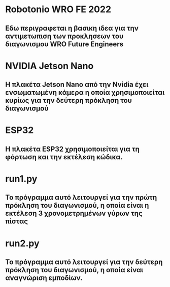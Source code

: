 # Robotonio WRO FE 2022

## Εδω περιγραφεται η βασικη ιδεα για την αντιμετωπιση των προκλησεων του διαγωνισμου WRO Future Engineers

# NVIDIA Jetson Nano

## Η πλακέτα Jetson Nano από την Nvidia έχει ενσωματωμένη κάμερα η οποία χρησιμοποιείται κυρίως για την δεύτερη πρόκληση του διαγωνισμού

# ESP32

## Η πλακέτα ESP32 χρησιμοποιείται για τη φόρτωση και την εκτέλεση κώδικα.

# run1.py

## Το πρόγραμμα αυτό λειτουργεί για την πρώτη πρόκληση του διαγωνισμού, η οποία είναι η εκτέλεση 3 χρονομετρημένων γύρων της πίστας

# run2.py

## Το πρόγραμμα αυτό λειτουργεί για την δεύτερη πρόκληση του διαγωνισμού, η οποία είναι αναγνώριση εμποδίων.

